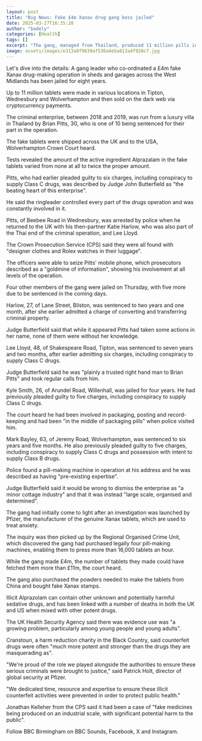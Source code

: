 ```yaml
---
layout: post
title: "Big News: Fake £4m Xanax drug gang boss jailed"
date: 2025-03-27T16:35:28
author: "badely"
categories: [Health]
tags: []
excerpt: "The gang, managed from Thailand, produced 11 million pills in the West Midlands to be sold online."
image: assets/images/e313a8f9639af536a4e5a813a4f920c7.jpg
---
```


Let's dive into the details: A gang leader who co-ordinated a £4m fake Xanax drug-making operation in sheds and garages across the West Midlands has been jailed for eight years.

Up to 11 million tablets were made in various locations in Tipton, Wednesbury and Wolverhampton and then sold on the dark web via cryptocurrency payments.

The criminal enterprise, between 2018 and 2019, was run from a luxury villa in Thailand by Brian Pitts, 30, who is one of 10 being sentenced for their part in the operation.

The fake tablets were shipped across the UK and to the USA, Wolverhampton Crown Court heard.

Tests revealed the amount of the active ingredient Alprazalam in the fake tablets varied from none at all to twice the proper amount.

Pitts, who had earlier pleaded guilty to six charges, including conspiracy to supply Class C drugs, was described by Judge John Butterfield as "the beating heart of this enterprise".

He said the ringleader controlled every part of the drugs operation and was constantly involved in it.

Pitts, of Beebee Road in Wednesbury, was arrested by police when he returned to the UK with his then-partner Katie Harlow, who was also part of the Thai end of the criminal operation, and Lee Lloyd.

The Crown Prosecution Service (CPS) said they were all found with "designer clothes and Rolex watches in their luggage".

The officers were able to seize Pitts' mobile phone, which prosecutors described as a "goldmine of information", showing his involvement at all levels of the operation.

Four other members of the gang were jailed on Thursday, with five more due to be sentenced in the coming days.

Harlow, 27, of Lane Street, Bilston, was sentenced to two years and one month, after she earlier admitted a charge of converting and transferring criminal property.

Judge Butterfield said that while it appeared Pitts had taken some actions in her name, none of them were without her knowledge.

Lee Lloyd, 48, of Shakespeare Road, Tipton, was sentenced to seven years and two months, after earlier admitting six charges, including conspiracy to supply Class C drugs.

Judge Butterfield said he was "plainly a trusted right hand man to Brian Pitts" and took regular calls from him.

Kyle Smith, 26, of Arundel Road, Willenhall, was jailed for four years. He had previously pleaded guilty to five charges, including conspiracy to supply Class C drugs.

The court heard he had been involved in packaging, posting and record-keeping and had been "in the middle of packaging pills" when police visited him.

Mark Bayley, 63, of Jeremy Road, Wolverhampton, was sentenced to six years and five months. He also previously pleaded guilty to five charges, including conspiracy to supply Class C drugs and possession with intent to supply Class B drugs.

Police found a pill-making machine in operation at his address and he was described as having "pre-existing expertise".

Judge Butterfield said it would be wrong to dismiss the enterprise as "a minor cottage industry" and that it was instead "large scale, organised and determined".

The gang had initially come to light after an investigation was launched by Pfizer, the manufacturer of the genuine Xanax tablets, which are used to treat anxiety.

The inquiry was then picked up by the Regional Organised Crime Unit, which discovered the gang had purchased legally four pill-making machines, enabling them to press more than 16,000 tablets an hour.

While the gang made £4m, the number of tablets they made could have fetched them more than £11m, the court heard.

The gang also purchased the powders needed to make the tablets from China and bought fake Xanax stamps.

Illicit Alprazolam can contain other unknown and potentially harmful sedative drugs, and has been linked with a number of deaths in both the UK and US when mixed with other potent drugs.

The UK Health Security Agency said there was evidence use was "a growing problem, particularly among young people and young adults".

Cranstoun, a harm reduction charity in the Black Country, said counterfeit drugs were often "much more potent and stronger than the drugs they are masquerading as".

"We're proud of the role we played alongside the authorities to ensure these serious criminals were brought to justice," said Patrick Holt, director of global security at Pfizer. 

"We dedicated time, resource and expertise to ensure these illicit counterfeit activities were prevented in order to protect public health."

Jonathan Kelleher from the CPS said it had been a case of "fake medicines being produced on an industrial scale, with significant potential harm to the public".

Follow BBC Birmingham on BBC Sounds, Facebook, X and Instagram.

